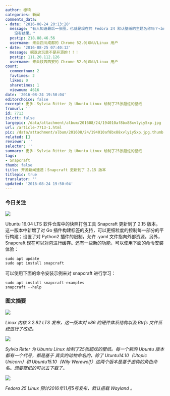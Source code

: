 ```yaml
---
author: 棣琦
categories: 新闻
comments_data:
- date: '2016-08-24 20:13:20'
  message: "有人知道最后一张图，也就是现在的 Fedora 24 默认壁纸的主题名称吗？<br />\r\n<br />\r\n我搜索 /usr/share/wallpapers
    没有结果。"
  postip: 218.88.46.56
  username: 来自四川成都的 Chrome 52.0|GNU/Linux 用户
- date: '2016-08-25 07:40:12'
  message: 据说这玩意不是开源的！！！
  postip: 111.20.112.126
  username: 来自陕西西安的 Chrome 52.0|GNU/Linux 用户
count:
  commentnum: 2
  favtimes: 2
  likes: 0
  sharetimes: 1
  viewnum: 4616
date: '2016-08-24 19:50:04'
editorchoice: false
excerpt: 更多：Sylvia Ritter 为 Ubuntu Linux 绘制了25张超炫的壁纸
fromurl: ''
id: 7713
islctt: false
largepic: /data/attachment/album/201608/24/194010af8bx88xvlyiy5xp.jpg
url: /article-7713-1.html
pic: /data/attachment/album/201608/24/194010af8bx88xvlyiy5xp.jpg.thumb.jpg
related: []
reviewer: ''
selector: ''
summary: 更多：Sylvia Ritter 为 Ubuntu Linux 绘制了25张超炫的壁纸
tags:
- Snapcraft
thumb: false
title: 开源新闻速递：Snapcraft 更新到了 2.15 版本
titlepic: true
translator: ''
updated: '2016-08-24 19:50:04'
---
```


### 今日关注


![](/data/attachment/album/201608/24/194010af8bx88xvlyiy5xp.jpg)


Ubuntu 16.04 LTS 软件仓库中的快照打包工具 Snapcraft 更新到了 2.15 版本。这一版本中新增了对 Go 插件构建标签的支持，可以更细粒度的控制每一部分的平行构建；设置了对 Python2 插件的限制，允许 .yaml 文件指向外部资源。另外，Snapcraft 现在可以对包进行缓存。还有一些新的功能，可以使用下面的命令安装体验：



```
sudo apt update
sudo apt install snapcraft
```

可以使用下面的命令安装示例来对 snapcraft 进行学习： 



```
sudo apt install snapcraft-examples
snapcraft --help
```

### 图文摘要


![](/data/attachment/album/201608/24/194211xmrdnr2hupduu8dn.jpg)


*Linux 内核 3.2.82 LTS 发布，这一版本对 x86 的硬件体系结构以及 Btrfs 文件系统进行了改进。*


![](/data/attachment/album/201608/24/194305ywfsgfmvkunadgnd.jpg)


*Sylvia Ritter 为 Ubuntu Linux 绘制了25张超炫的壁纸。每一个新的 Ubuntu 版本都有一个代号，都是基于 真实的动物命名的，除了 Utuntu14.10（Utopic Unicorn）和 Ubuntu15.10（Wily Werewolf）这两个版本是基于虚构的角色命名。想要壁纸的可以去下载了。*


![](/data/attachment/album/201608/24/194408ucj49gxog5e42rok.jpg)


*Fedora 25 Linux 预计2016年11月5号发布，默认搭载 Wayland 。*